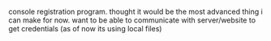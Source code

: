 console registration program. thought it would be the most advanced thing i can make for now. want to be able to communicate with server/website to get credentials (as of now its using local files)
